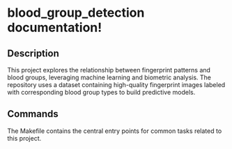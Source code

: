 # blood_group_detection documentation!

## Description

This project explores the relationship between fingerprint patterns and blood groups, leveraging machine learning and biometric analysis. The repository uses a dataset containing high-quality fingerprint images labeled with corresponding blood group types to build predictive models.

## Commands

The Makefile contains the central entry points for common tasks related to this project.

